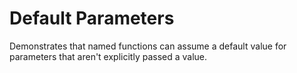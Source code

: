 # Default Parameters

Demonstrates that named functions can assume a default value for parameters that
aren't explicitly passed a value.
